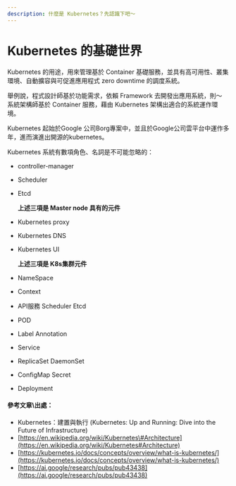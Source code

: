 ```yaml
---
description: 什麼是 Kubernetes？先認識下吧～
---
```


# Kubernetes 的基礎世界

Kubernetes 的用途，用來管理基於 Container 基礎服務，並具有高可用性、叢集環境、自動擴容與可促進應用程式 zero downtime 的調度系統。

舉例說，程式設計師基於功能需求，依賴 Framework 去開發出應用系統，則～ 系統架構師基於 Container 服務，藉由 Kubernetes 架構出適合的系統運作環境。

Kubernetes 起始於Google 公司Borg專案中，並且於Google公司雲平台中運作多年，進而演進出開源的kubernetes。

Kubernetes 系統有數項角色、名詞是不可能忽略的：

* controller-manager
* Scheduler
* Etcd

  **上述三項是 Master node 具有的元件**

* Kubernetes proxy
* Kubernetes DNS
* Kubernetes UI

  **上述三項是 K8s集群元件**

* NameSpace
* Context
* API服務  Scheduler  Etcd
* POD
* Label  Annotation
* Service
* ReplicaSet  DaemonSet
* ConfigMap  Secret
* Deployment

#### 參考文章\出處：

* Kubernetes：建置與執行 \(Kubernetes: Up and Running: Dive into the Future of Infrastructure\)
* [https://en.wikipedia.org/wiki/Kubernetes\#Architecture](https://en.wikipedia.org/wiki/Kubernetes#Architecture)
* [https://kubernetes.io/docs/concepts/overview/what-is-kubernetes/](https://kubernetes.io/docs/concepts/overview/what-is-kubernetes/)
* [https://ai.google/research/pubs/pub43438](https://ai.google/research/pubs/pub43438)



